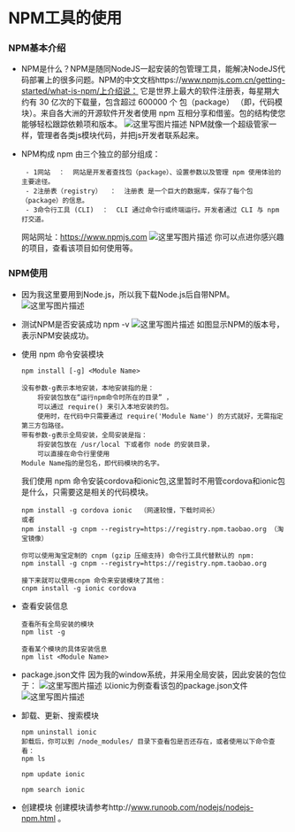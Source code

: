 ﻿# NPM工具的使用
### NPM基本介绍
- NPM是什么？NPM是随同NodeJS一起安装的包管理工具，能解决NodeJS代码部署上的很多问题。NPM的中文文档https://www.npmjs.com.cn/getting-started/what-is-npm/上介绍说：
	它是世界上最大的软件注册表，每星期大约有 30 亿次的下载量，包含超过 600000 个 包（package） （即，代码模块）。来自各大洲的开源软件开发者使用 npm 互相分享和借鉴。包的结构使您能够轻松跟踪依赖项和版本。
	![这里写图片描述](http://img.blog.csdn.net/20180306162142661?watermark/2/text/aHR0cDovL2Jsb2cuY3Nkbi5uZXQvbGl1YmluMTk5MWxpdWJpbg==/font/5a6L5L2T/fontsize/400/fill/I0JBQkFCMA==/dissolve/70)
     NPM就像一个超级管家一样，管理者各类js模块代码，并把js开发者联系起来。
 - NPM构成
	 npm 由三个独立的部分组成：

	    - 1网站  ：  网站是开发者查找包（package）、设置参数以及管理 npm 使用体验的主要途径。
	    - 2注册表（registry）  ：  注册表 是一个巨大的数据库，保存了每个包（package）的信息。
	    - 3命令行工具 (CLI)  ：  CLI 通过命令行或终端运行。开发者通过 CLI 与 npm 打交道。
	
	网站网址：https://www.npmjs.com
	![这里写图片描述](http://img.blog.csdn.net/20180306163016667?watermark/2/text/aHR0cDovL2Jsb2cuY3Nkbi5uZXQvbGl1YmluMTk5MWxpdWJpbg==/font/5a6L5L2T/fontsize/400/fill/I0JBQkFCMA==/dissolve/70)
	你可以点进你感兴趣的项目，查看该项目如何使用等。

### NPM使用
- 因为我这里要用到Node.js，所以我下载Node.js后自带NPM。
![这里写图片描述](http://img.blog.csdn.net/20180306163538825?watermark/2/text/aHR0cDovL2Jsb2cuY3Nkbi5uZXQvbGl1YmluMTk5MWxpdWJpbg==/font/5a6L5L2T/fontsize/400/fill/I0JBQkFCMA==/dissolve/70)
- 测试NPM是否安装成功 npm -v
![这里写图片描述](http://img.blog.csdn.net/20180306164102999?watermark/2/text/aHR0cDovL2Jsb2cuY3Nkbi5uZXQvbGl1YmluMTk5MWxpdWJpbg==/font/5a6L5L2T/fontsize/400/fill/I0JBQkFCMA==/dissolve/70)
如图显示NPM的版本号，表示NPM安装成功。
- 使用 npm 命令安装模块

	```
	npm install [-g] <Module Name> 
	
	没有参数-g表示本地安装，本地安装指的是：
		将安装包放在“运行npm命令时所在的目录” ，
		可以通过 require() 来引入本地安装的包。
		使用时，在代码中只需要通过 require('Module Name') 的方式就好，无需指定第三方包路径。 
	带有参数-g表示全局安装，全局安装是指：
		将安装包放在 /usr/local 下或者你 node 的安装目录，
		可以直接在命令行里使用
	Module Name指的是包名，即代码模块的名字。
	```

	我们使用 npm 命令安装cordova和ionic包,这里暂时不用管cordova和ionic包是什么，只需要这是相关的代码模块。


	```
	npm install -g cordova ionic  （网速较慢，下载时间长）
	或者
	npm install -g cnpm --registry=https://registry.npm.taobao.org （淘宝镜像）
	
	你可以使用淘宝定制的 cnpm (gzip 压缩支持) 命令行工具代替默认的 npm:
	npm install -g cnpm --registry=https://registry.npm.taobao.org

	接下来就可以使用cnpm 命令来安装模块了其他：
	cnpm install -g ionic cordova 
	```
- 查看安装信息

	```
	查看所有全局安装的模块
	npm list -g
	
	查看某个模块的具体安装信息
	npm list <Module Name>
	```
- package.json文件
  因为我的window系统，并采用全局安装，因此安装的包位于：
  ![这里写图片描述](http://img.blog.csdn.net/20180306171313643?watermark/2/text/aHR0cDovL2Jsb2cuY3Nkbi5uZXQvbGl1YmluMTk5MWxpdWJpbg==/font/5a6L5L2T/fontsize/400/fill/I0JBQkFCMA==/dissolve/70)
以ionic为例查看该包的package.json文件
![这里写图片描述](http://img.blog.csdn.net/20180306172440905?watermark/2/text/aHR0cDovL2Jsb2cuY3Nkbi5uZXQvbGl1YmluMTk5MWxpdWJpbg==/font/5a6L5L2T/fontsize/400/fill/I0JBQkFCMA==/dissolve/70)

- 卸载、更新、搜索模块

	```
	npm uninstall ionic
	卸载后，你可以到 /node_modules/ 目录下查看包是否还存在，或者使用以下命令查看：
	npm ls

	npm update ionic

	npm search ionic
	```
- 创建模块
创建模块请参考http://www.runoob.com/nodejs/nodejs-npm.html 。



 